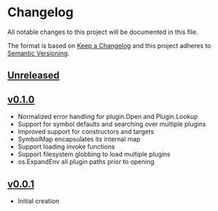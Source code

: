 # Changelog
All notable changes to this project will be documented in this file.

The format is based on [Keep a Changelog](http://keepachangelog.com/en/1.0.0/)
and this project adheres to [Semantic Versioning](http://semver.org/spec/v2.0.0.html).

## [Unreleased]

## [v0.1.0]
- Normalized error handling for plugin.Open and Plugin.Lookup
- Support for symbol defaults and searching over multiple plugins
- Improved support for constructors and targets
- SymbolMap encapsulates its internal map
- Support loading invoke functions
- Support filesystem globbing to load multiple plugins
- os.ExpandEnv all plugin paths prior to opening

## [v0.0.1]
- Initial creation

[Unreleased]: https://github.com/xmidt-org/pluginfx/compare/v0.1.0..HEAD
[v0.1.0]: https://github.com/xmidt-org/pluginfx/compare/v0.0.1...v0.1.0
[v0.0.1]: https://github.com/xmidt-org/pluginfx/compare/v0.0.0...v0.0.1
